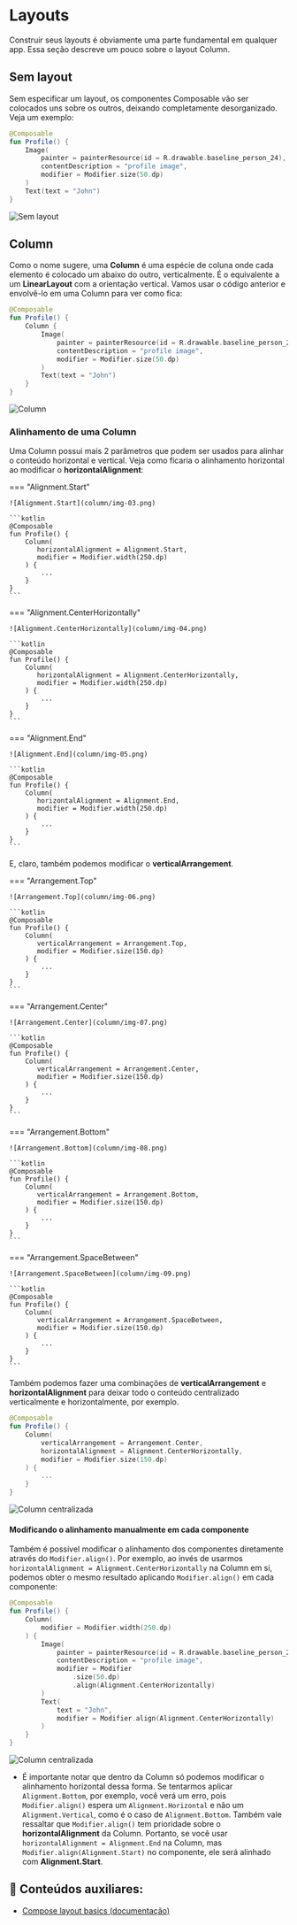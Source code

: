# Layouts

Construir seus layouts é obviamente uma parte fundamental em qualquer app. Essa seção descreve um pouco sobre o layout Column.

## Sem layout

Sem especificar um layout, os componentes Composable vão ser colocados uns sobre os outros, deixando completamente desorganizado. Veja um exemplo:

```kotlin
@Composable
fun Profile() {
    Image(
        painter = painterResource(id = R.drawable.baseline_person_24),
        contentDescription = "profile image",
        modifier = Modifier.size(50.dp)
    )
    Text(text = "John")
}
```

![Sem layout](column/img-01.png)

## Column

Como o nome sugere, uma **Column** é uma espécie de coluna onde cada elemento é colocado um abaixo do outro, verticalmente.
É o equivalente a um **LinearLayout** com a orientação vertical. Vamos usar o código anterior e envolvê-lo em uma Column para ver como fica:

```kotlin
@Composable
fun Profile() {
    Column {
        Image(
            painter = painterResource(id = R.drawable.baseline_person_24),
            contentDescription = "profile image",
            modifier = Modifier.size(50.dp)
        )
        Text(text = "John")
    }
}
```

![Column](column/img-02.png)

### Alinhamento de uma Column

Uma Column possui mais 2 parâmetros que podem ser usados para alinhar o conteúdo horizontal e vertical.
Veja como ficaria o alinhamento horizontal ao modificar o **horizontalAlignment**:

=== "Alignment.Start" 

    ![Alignment.Start](column/img-03.png)

    ```kotlin
    @Composable
    fun Profile() {
        Column(
           horizontalAlignment = Alignment.Start,
           modifier = Modifier.width(250.dp)
        ) {
            ...
        }
    }
    ```

=== "Alignment.CenterHorizontally" 

    ![Alignment.CenterHorizontally](column/img-04.png)

    ```kotlin
    @Composable
    fun Profile() {
        Column(
           horizontalAlignment = Alignment.CenterHorizontally,
           modifier = Modifier.width(250.dp)
        ) {
            ...
        }
    }
    ```

=== "Alignment.End" 

    ![Alignment.End](column/img-05.png)

    ```kotlin
    @Composable
    fun Profile() {
        Column(
           horizontalAlignment = Alignment.End,
           modifier = Modifier.width(250.dp)
        ) {
            ...
        }
    }
    ```

E, claro, também podemos modificar o **verticalArrangement**.

=== "Arrangement.Top" 

    ![Arrangement.Top](column/img-06.png)

    ```kotlin
    @Composable
    fun Profile() {
        Column(
           verticalArrangement = Arrangement.Top,
           modifier = Modifier.size(150.dp)
        ) {
            ...
        }
    }
    ```

=== "Arrangement.Center" 

    ![Arrangement.Center](column/img-07.png)

    ```kotlin
    @Composable
    fun Profile() {
        Column(
           verticalArrangement = Arrangement.Center,
           modifier = Modifier.size(150.dp)
        ) {
            ...
        }
    }
    ```

=== "Arrangement.Bottom" 

    ![Arrangement.Bottom](column/img-08.png)

    ```kotlin
    @Composable
    fun Profile() {
        Column(
           verticalArrangement = Arrangement.Bottom,
           modifier = Modifier.size(150.dp)
        ) {
            ...
        }
    }
    ```

=== "Arrangement.SpaceBetween" 

    ![Arrangement.SpaceBetween](column/img-09.png)

    ```kotlin
    @Composable
    fun Profile() {
        Column(
           verticalArrangement = Arrangement.SpaceBetween,
           modifier = Modifier.size(150.dp)
        ) {
            ...
        }
    }
    ```

Também podemos fazer uma combinações de **verticalArrangement** e **horizontalAlignment** para deixar todo o conteúdo centralizado verticalmente e horizontalmente, por exemplo.

```kotlin
@Composable
fun Profile() {
    Column(
        verticalArrangement = Arrangement.Center,
        horizontalAlignment = Alignment.CenterHorizontally,
        modifier = Modifier.size(150.dp)
    ) {
        ...
    }
}
```

![Column centralizada](column/img-10.png)

#### Modificando o alinhamento manualmente em cada componente

Também é possível modificar o alinhamento dos componentes diretamente através do ```Modifier.align()```. Por exemplo, ao invés de usarmos ```horizontalAlignment = Alignment.CenterHorizontally``` na Column em si, podemos obter o mesmo resultado aplicando ```Modifier.align()``` em cada componente:

```kotlin
@Composable
fun Profile() {
    Column(
        modifier = Modifier.width(250.dp)
    ) {
        Image(
            painter = painterResource(id = R.drawable.baseline_person_24),
            contentDescription = "profile image",
            modifier = Modifier
                .size(50.dp)
                .align(Alignment.CenterHorizontally)
        )
        Text(
            text = "John",
            modifier = Modifier.align(Alignment.CenterHorizontally)
        )
    }
}
```

![Column centralizada](column/img-04.png)

- É importante notar que dentro da Column só podemos modificar o alinhamento horizontal dessa forma. Se tentarmos aplicar ```Alignment.Bottom```, por exemplo, você verá um erro, pois ```Modifier.align()``` espera um ```Alignment.Horizontal``` e não um ```Alignment.Vertical```, como é o caso de ```Alignment.Bottom```.
Também vale ressaltar que ```Modifier.align()``` tem prioridade sobre o **horizontalAlignment** da Column. Portanto, se você usar ```horizontalAlignment = Alignment.End``` na Column, mas ```Modifier.align(Alignment.Start)``` no componente, ele será alinhado com **Alignment.Start**.

## :link: Conteúdos auxiliares:
- [Compose layout basics (documentação)](https://developer.android.com/jetpack/compose/layouts/basics)